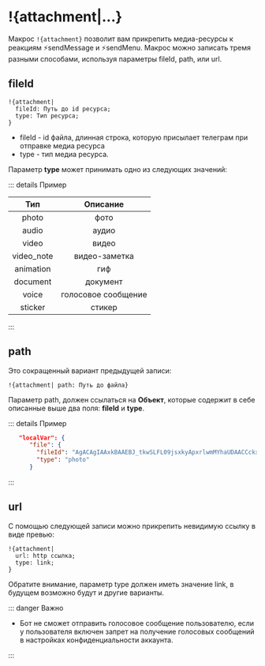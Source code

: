 # !{attachment|...}

Макрос `!{attachment}` позволит вам прикрепить медиа-ресурсы к реакциям ⚡️sendMessage и ⚡️sendMenu. Макрос можно записать тремя разными способами, используя параметры fileId, path, или url.

## fileId

```plain 
!{attachment|
  fileId: Путь до id ресурса;
  type: Тип ресурса;
}
```

* fileId - id файла, длинная строка, которую присылает телеграм при отправке медиа ресурса
* type - тип медиа ресурса.

Параметр **type** может принимать одно из следующих значений:

::: details Пример

|    Тип     |      Описание       |
|:----------:|:-------------------:|
|   photo    |        фото         |
|   audio    |        аудио        |
|   video    |        видео        |
| video_note |    видео-заметка    |
| animation  |         гиф         |
|  document  |      документ       |
|   voice    | голосовое сообщение |
|  sticker   |       стикер        |

:::

## path

Это сокращенный вариант предыдущей записи:
```plain 
!{attachment| path: Путь до файла}
```

Параметр path, должен ссылаться на **Объект**, которые содержит в себе описанные выше два поля: **fileId** и **type**.

::: details Пример
```json
   "localVar": {
      "file": {
        "fileId": "AgACAgIAAxkBAAEBJ_tkwSLFL09jsxkyApxrlwmMYhaUDAACCckxG2ujCUrBG0DhIsyhHAEAAwIAA3MAAy8E",
        "type": "photo"
      }
```
:::

## url

С помощью следующей записи можно прикрепить невидимую ссылку в виде превью:
```plain 
!{attachment|
  url: http ссылка;
  type: link;
}
```

Обратите внимание, параметр type должен иметь значение link, в будущем возможно будут и другие варианты. 

::: danger Важно 

* Бот не сможет отправить голосовое сообщение пользователю, если у пользователя включен запрет на получение голосовых сообщений в настройках конфиденциальности аккаунта.

:::